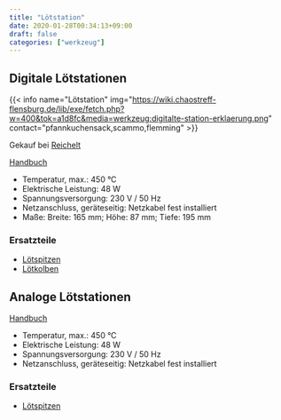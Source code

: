 ```yaml
---
title: "Lötstation"
date: 2020-01-28T00:34:13+09:00
draft: false
categories: ["werkzeug"]
---
```

## Digitale Lötstationen
{{< info name="Lötstation" img="https://wiki.chaostreff-flensburg.de/lib/exe/fetch.php?w=400&tok=a1d8fc&media=werkzeug:digitalte-station-erklaerung.png" contact="pfannkuchensack,scammo,flemming" >}}

Gekauf bei [Reichelt](https://www.reichelt.de/loetstation-zd-931-1-kanal-48-w-station-zd-931-p90918.html?&trstct=pol_8)

[Handbuch](/werkzeug/digitale-loedstation.pdf)

* Temperatur, max.: 450 °C
* Elektrische Leistung: 48 W
* Spannungsversorgung: 230 V / 50 Hz
* Netzanschluss, geräteseitig: Netzkabel fest installiert
* Maße: Breite: 165 mm; Höhe: 87 mm; Tiefe: 195 mm

### Ersatzteile
* [Lötspitzen](https://www.reichelt.de/loetstation-zd-99-1-kanal-48-w-station-zd-99-p90921.html?ACTION=3;ARTICLE=58215;SEARCH=zd-931)
* [Lötkolben](https://www.reichelt.de/loetkolben-ep-5-ersatzkolben-ep5-p58217.html?&trstct=pos_4)

## Analoge Lötstationen

[Handbuch](/werkzeug/analoge-loetstation.pdf)

* Temperatur, max.: 450 °C
* Elektrische Leistung: 48 W
* Spannungsversorgung: 230 V / 50 Hz
* Netzanschluss, geräteseitig: Netzkabel fest installiert

### Ersatzteile
* [Lötspitzen](https://www.reichelt.de/loetspitze-ap-2-0-8-1-5-mm-bleistiftfoermig-gerade-spitze-ap2-0-8-p58214.html?&trstct=dnrtcl_ldsldr)